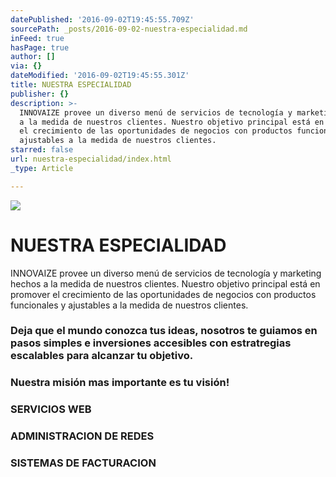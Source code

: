 ```yaml
---
datePublished: '2016-09-02T19:45:55.709Z'
sourcePath: _posts/2016-09-02-nuestra-especialidad.md
inFeed: true
hasPage: true
author: []
via: {}
dateModified: '2016-09-02T19:45:55.301Z'
title: NUESTRA ESPECIALIDAD
publisher: {}
description: >-
  INNOVAIZE provee un diverso menú de servicios de tecnología y marketing hechos
  a la medida de nuestros clientes. Nuestro objetivo principal está en promover
  el crecimiento de las oportunidades de negocios con productos funcionales y
  ajustables a la medida de nuestros clientes.
starred: false
url: nuestra-especialidad/index.html
_type: Article

---
```

![](https://the-grid-user-content.s3-us-west-2.amazonaws.com/af2f2a47-a21d-43f8-b8c9-79d6e67dfb51.jpg)

# NUESTRA ESPECIALIDAD

INNOVAIZE provee un diverso menú de servicios de tecnología y marketing hechos a la medida de nuestros clientes. Nuestro objetivo principal está en promover el crecimiento de las oportunidades de negocios con productos funcionales y ajustables a la medida de nuestros clientes.

### Deja que el mundo conozca tus ideas, nosotros te guiamos en pasos simples e inversiones accesibles con estratregias escalables para alcanzar tu objetivo.

### Nuestra misión mas importante es tu visión!

### SERVICIOS WEB

### ADMINISTRACION DE REDES

### SISTEMAS DE FACTURACION